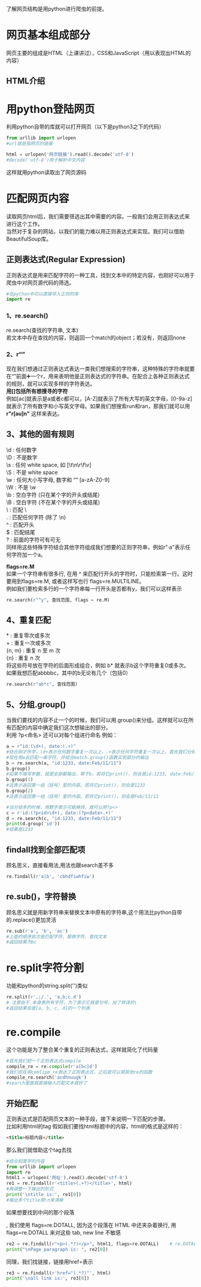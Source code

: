 了解网页结构是用python进行爬虫的前提。  
# 网页基本组成部分
网页主要的组成是HTML（上课讲过），CSS和JavaScript（用以表现出HTML的内容）  
## HTML介绍

# 用python登陆网页
利用python自带的库就可以打开网页（以下是python3之下的代码）  
```python
from urllib import urlopen
#url就是指网页的链接

html = urlopen('网页链接').read().decode('utf-8')
#decode('utf-8')用于解析中文内容
```
这样就用python读取出了网页源码
# 匹配网页内容
读取网页html后，我们需要筛选出其中需要的内容。一般我们会用正则表达式来进行这个工作。  
当然对于复杂的网站，以我们的能力难以用正则表达式来实现。我们可以借助BeautifulSoup库。
## 正则表达式(Regular Expression)
正则表达式是用来匹配字符的一种工具，找到文本中的特定内容，也刚好可以用于爬虫中对网页源代码的筛选。
```python
#在python中可以直接导入正则的库
import re
```
### 1、re.search()
re.search(查找的字符串, 文本)  
若文本中存在查找的内容，则返回一个match的object；若没有，则返回none  
### 2、r“”
现在我们想通过正则表达式表达一类我们想搜索的字符串，这种特殊的字符串就要在“”前面➕️一个r，用来表明他是正则表达式的字符串。在配合上各种正则表达式的规则，就可以实现多样的字符表达。  
**用[]包括所有想搜寻的字符**  
例如[ac]就表示是a或者c都可以，[A-Z]就表示了所有大写的英文字母，[0-9a-z]就表示了所有数字和小写英文字母。如果我们想搜索run和ran，那我们就可以用 **r"r[au]n"** 这样来表达。  
## 3、其他的固有规则  
\d : 任何数字  
\D : 不是数字  
\s : 任何 white space, 如 [\t\n\r\f\v]  
\S : 不是 white space  
\w : 任何大小写字母, 数字和 “” [a-zA-Z0-9]  
\W : 不是 \w  
\b : 空白字符 (只在某个字的开头或结尾)  
\B : 空白字符 (不在某个字的开头或结尾)  
\\ : 匹配 \  
. : 匹配任何字符 (除了 \n)  
^ : 匹配开头  
$ : 匹配结尾  
? : 前面的字符可有可无  
同样用这些特殊字符结合其他字符组成我们想要的正则字符串，例如r"·a"表示任何字符加一个a。  
  
**flags=re.M**  
如果一个字符串有很多行, 在用 ^ 来匹配行开头的字符时，只能检索第一行。这时要用到flags=re.M, 或者这样写也行 flags=re.MULTILINE。  
例如我们要检索多行的一个字符串每一行开头是否都有y，我们可以这样表示  
```python
re.search(r"^y", 查找范围, flags = re.M)
```
## 4、重复匹配
\* : 重复零次或多次  
\+ : 重复一次或多次  
{n, m} : 重复 n 至 m 次  
{n} : 重复 n 次  
将这些符号放在字符的后面形成组合，例如 b* 就表示b这个字符重复0或多次。  
如果我想匹配abbbbc，其中的b无论有几个（包括0）  
```python
re.search(r"ab*c", 查找范围)
```
## 5、分组.group()
当我们要找的内容不止一个的时候，我们可以用.group()来分组。这样就可以在所有匹配的内容中确定我们这次想输出的部分。  
利用 ?p<命名> 还可以对每个组进行命名
例如：  
```python
a = r"id:(\d+), date:(.+)"
#结合刚才所学，\d+表示任何数字重复一次以上，.+表示任何字符重复一次以上。首先我们分别用()表示表示为两个组。
#现在用a去匹配一串字符，并结合match.group()函数实现部分的输出
b = re.search(a, "id:1233, date:Feb/11/11")
b.group()
#如果不填写参数，就是全部都输出，等于b。若将它print()，则会是id:1233, date:Feb/11/11
b.group(1)
#这表示返回第一组（括号）里的内容。若将它print()，则会是1233
b.group(2)
#这表示返回第一组（括号）里的内容。若将它print()，则会是Feb/11/11

#当分组多的时候，用数字表示可能麻烦，就可以用?p<>
c = r'id:(?p<id>\d+), date:(?p<date>.+)'
d = re.search(c, "id:1233, date:Feb/11/11")
print(d.group('id'))
#结果是1233
```
## findall找到全部匹配项
顾名思义，直接看用法,用法也跟search差不多  
```python
re.findall(r'a|b', 'cbhdfiwhfiw')  
```
## re.sub()，字符替换
顾名思义就是用新字符串来替换文本中原有的字符串,这个用法比python自带的.replace()更加灵活  
```python
re.sub(r'a', 'b', 'ac')
#上面的顺序依次是匹配字符、替换字符、查找文本
#返回结果为bc
```
# re.split字符分割
功能和python的string.split('')类似
```python
re.split(r',;/.', 'a,b;c.d')
# 注意由于.本身表所有字符，为了表示它就是句号，加了转译的\
#返回结果会是[a, b, c, d]的一个列表
```
# re.compile
这个功能是为了整合某个重复的正则表达式，这样就简化了代码量
```python
#首先我们把一个正则表达式compile
compile_re = re.compile(r'a[bc]d')
#我们现在用comlipe_re表达了正则表达式，之后就可以用其他re的函数
compile_re.search('acdhnuugk')
#search里面就直接输入匹配文本就好了
```
## 开始匹配
正则表达式是匹配网页文本的一种手段，接下来说明一下匹配的步骤。  
比如利用html的tag
假如我们要找html标题中的内容，html的格式是这样的：
```html
<title>标题内容</title>
```
那么我们就借助这个tag去找
```python
#结合前面学的内容
from urllib import urlopen
import re
html1 = urlopen('网址').read().decode('utf-8')
re1 = re.findall(r'<title>(.+?)</title>', html)
#再调整一下输出的形式
print('\ntitle is:', re1[0])
#输出多个title用\n来清晰
```
如果想要找到中间的那个段落 <p>, 我们使用 flags=re.DOTALL, 因为这个段落在 HTML 中还夹杂着换行, 用flags=re.DOTALL 来对这些 tab, new line 不敏感 
  
```python
re2 = re.findall(r"<p>(.*?)</p>", html1, flags=re.DOTALL)    # re.DOTALL if multi line
print("\nPage paragraph is: ", re2[0])
```
同理，我们找链接，链接用href=表示  
```python
re3 = re.findall(r'href="(.*?)"', html)
print('\nall link is:', re3[0])
```




